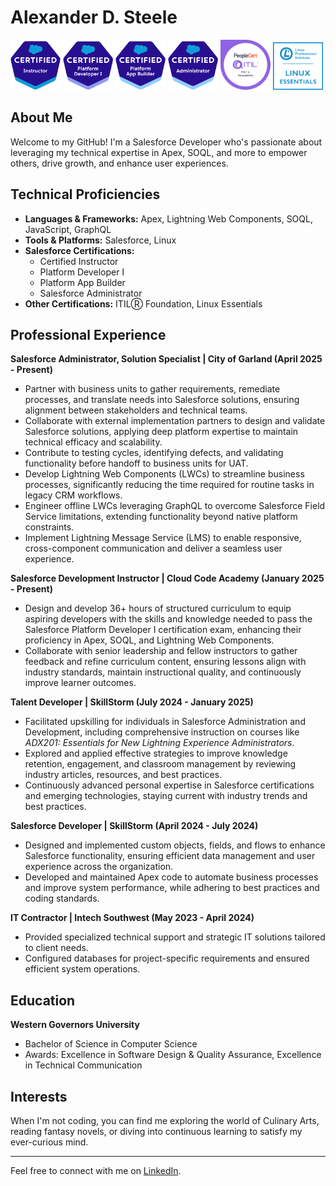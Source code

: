# Alexander D. Steele
<span style="display:inline-block">
    <img src="2021-05_Badge_SF-Certified-Instructor_High-Res.png" width="80" alt="Salesforce Certified Instructor Badge"/>
</span>
<span style="display:inline-block">
    <img src="2021-03_Badge_SF-Certified_Platform-Developer-I_500x490px.png" width="80" alt="Salesforce Certified Platform Developer I Badge"/>
</span>
<span style="display:inline-block">
    <img src="2021-03_Badge_SF-Certified_Platform-App-Builder_500x490px.png" width="80" alt="Salesforce Certified Platform App Builder Badge"/>
</span>
<span style="display:inline-block">
    <img src="2021-03_Badge_SF-Certified_Administrator_500x490px.png" width="80" alt="Salesforce Certified Administrator Badge"/>
</span>
<span style="display:inline-block">
    <img src="ITIL_Foundation.png" width="80" alt="ITIL Foundation Badge"/>
</span>
<span style="display:inline-block">
    <img src="LinuxEssentials-IconSize.png" width="80" alt="Linux Essentials Badge"/>
</span>

## About Me
Welcome to my GitHub! I'm a Salesforce Developer who's passionate about leveraging my technical expertise in Apex, SOQL, and more to empower others, drive growth, and enhance user experiences.

## Technical Proficiencies
- **Languages & Frameworks:** Apex, Lightning Web Components, SOQL, JavaScript, GraphQL
- **Tools & Platforms:** Salesforce, Linux
- **Salesforce Certifications:** 
    - Certified Instructor
    - Platform Developer I
    - Platform App Builder
    - Salesforce Administrator 
- **Other Certifications:** ITILⓇ Foundation, Linux Essentials

## Professional Experience
**Salesforce Administrator, Solution Specialist | City of Garland (April 2025 - Present)**
- Partner with business units to gather requirements, remediate processes, and translate needs into Salesforce solutions, ensuring alignment between stakeholders and technical teams.
- Collaborate with external implementation partners to design and validate Salesforce solutions, applying deep platform expertise to maintain technical efficacy and scalability.
- Contribute to testing cycles, identifying defects, and validating functionality before handoff to business units for UAT.
- Develop Lightning Web Components (LWCs) to streamline business processes, significantly reducing the time required for routine tasks in legacy CRM workflows.
- Engineer offline LWCs leveraging GraphQL to overcome Salesforce Field Service limitations, extending functionality beyond native platform constraints.
- Implement Lightning Message Service (LMS) to enable responsive, cross-component communication and deliver a seamless user experience.

**Salesforce Development Instructor | Cloud Code Academy (January 2025 - Present)**
- Design and develop 36+ hours of structured curriculum to equip aspiring developers with the skills and knowledge needed to pass the Salesforce Platform Developer I certification exam, enhancing their proficiency in Apex, SOQL, and Lightning Web Components.
- Collaborate with senior leadership and fellow instructors to gather feedback and refine curriculum content, ensuring lessons align with industry standards, maintain instructional quality, and continuously improve learner outcomes.

**Talent Developer | SkillStorm (July 2024 - January 2025)**
- Facilitated upskilling for individuals in Salesforce Administration and Development, including comprehensive instruction on courses like _ADX201: Essentials for New Lightning Experience Administrators_.
- Explored and applied effective strategies to improve knowledge retention, engagement, and classroom management by reviewing industry articles, resources, and best practices.
- Continuously advanced personal expertise in Salesforce certifications and emerging technologies, staying current with industry trends and best practices.

**Salesforce Developer | SkillStorm (April 2024 - July 2024)**
- Designed and implemented custom objects, fields, and flows to enhance Salesforce functionality, ensuring efficient data management and user experience across the organization.
- Developed and maintained Apex code to automate business processes and improve system performance, while adhering to best practices and coding standards.

**IT Contractor | Intech Southwest (May 2023 - April 2024)**
- Provided specialized technical support and strategic IT solutions tailored to client needs.
- Configured databases for project-specific requirements and ensured efficient system operations.

## Education
**Western Governors University**
- Bachelor of Science in Computer Science
- Awards: Excellence in Software Design & Quality Assurance, Excellence in Technical Communication

## Interests
When I'm not coding, you can find me exploring the world of Culinary Arts, reading fantasy novels, or diving into continuous learning to satisfy my ever-curious mind.

---

Feel free to connect with me on [LinkedIn](https://www.linkedin.com/in/asteeele00/).
